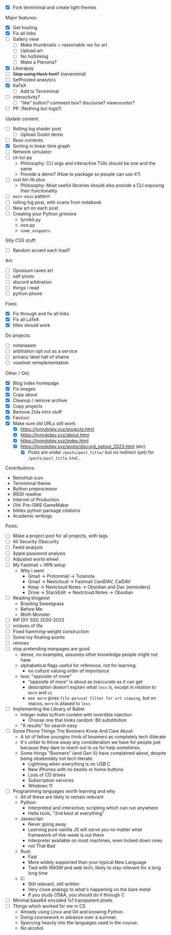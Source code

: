 - [x] Fork terminimal and create light themes

Major features:
- [x] Get hosting
- [x] Fix all links
- [ ] Gallery view
  - [ ] Make thumbnails + reasonable res for art
  - [ ] Upload art
  - [ ] No hotlinking
  - [ ] Make a Pleroma?
- [x] Liberapay
- [ ] ~~Stop using Hack font?~~ (nevermind)
- [ ] Selfhosted analytics
- [x] KaTeX
  - [ ] Add to Terminimal
- [ ] interactivity?
  - [ ] "like" button? comment box? discourse? viewcounter?
- [ ] PP. (Nothing but logs!!)

Update content:
- [ ] Rolling log shader post
  - [ ] Upload Godot demo
- [ ] Reso contents
- [x] Sorting in linear time graph
- [ ] Network simulator
- [ ] cli-tui-py
  - Philosophy: CLI args and interactive TUIs should be one and the same
  - Provide a demo? (How to package so people can use it?)
- [ ] rust bin lib plus
  - Philosophy: Most useful libraries should also provide a CLI exposing their functionality
- [ ] `main-main` pattern
- [ ] rolling log post, with scans from notebook
- [ ] New art on each post
- [ ] Creating your Python grimoire
  - lynnkit.py
  - ooo.py
  - `some_snippets`

Silly CSS stuff:
- [ ] Random accent each load?

Art:
- [ ] Opossum raven art
- [ ] self photo
- [ ] discord arbitration
- [ ] things i read
- [ ] python phone

Fixes:
- [x] Fix through and fix all links
- [x] Fix all LaTeX
- [x] titles should work

Do projects:
- [ ] notanaasm
- [ ] arbitration opt out as a service
- [ ] privacy label hall of shame
- [ ] voxelnet reimplementation

Other / Old:
- [x] Blog index homepage
- [x] Fix images
- [x] Copy about
- [x] Cleanup / remove archive
- [x] Copy projects
- [x] Remove Zola intro stuff
- [x] Favicon
- [x] Make sure old URLs still work:
  - [x] https://lynndotpy.xyz/projects.html
  - [x] https://lynndotpy.xyz/about.html
  - [x] https://lynndotpy.xyz/index.html
  - [x] https://lynndotpy.xyz/posts/discord_optout_2023.html (etc)
    - [x] Posts are under `/posts/post_title/` but no redirect (yet) for `/posts/post_title.html`.

Contributions:
- RetroHub icon
- Terminimal theme
- Bython preprocessor
- IRSSI readme
- Internet of Production
- Old: Pre-GMS GameMaker
- bibtex python package citations
- Academic writings

Posts:
- [ ] Make a project post for all projects, with tags
- [ ] All Security Obscurity
- [ ] Feeld analysis
- [ ] Apple password analysis
- [ ] Adjusted world wheel
- [ ] My Fastmail + IWN setup
  - Why I went
    - Gmail -> Protonmail -> Tutanota
    - Gmail -> Nextcloud -> Fastmail CardDAV, CalDAV
    - Keep -> Nextcloud Notes -> Obsidian and Dav (reminders)
    - Drive -> StackEdit -> Nextcloud Notes -> Obsidian
- [ ] Reading blogpost
  - Braiding Sweetgrass
  - Before Me
  - Moth Monster
- [ ] RIP DIY SSG 2020-2023
- [ ] octaves of life
- [ ] Fixed hamming-weight construction
- [ ] Some toy floating-points
- [ ] retones
- [ ] stop pretending manpages are good
  - dense, no examples, assumes other knowledge people might not have
  - alphabetical flags useful for reference, not for learning.
    - no culture valuing order of importance
  - less: "opposite of more"
    - "opposite of more" is about as inaccurate as it can get
    - description doesn't explain *what* `less` is, except in relation to `more` and `vi`
    - `man more` gives `file perusal filter for vrt viewing`, but on macos, `more` is aliased to `less`
- [ ] Implementing the Library of Babel
  - Integer index to/from content with invertible injection
    - Choose one that looks random: Bit substitution
  - "X results" for search easy
- [ ] Some Phone Things The Boomers Know And Care About
  - A lot of fellow youngins think of boomers as completely tech illiterate
  - It's unfair to throw away any consideration we have for people just because they dare to reach out to us for help sometimes.
  - Some things "Boomers" (and Gen X) have complained about, despite being obstensibly not tech literate:
    - Lightning when everything is on USB C
    - New iPhones with no bezels or home buttons
    - Loss of CD drives
    - Subscription services
    - Windows 11
- [ ] Programming languages worth learning and why
  - All of these are likely to remain relevant
  - Python:
    - Interpreted and interactive; scripting which can run anywhere
    - Hella tools, "2nd best at everything"
  - Javascript:
    - Never going away
    - Learning pure vanilla JS will serve you no matter what framework-of-the-week is out there
    - Interpreter available on most machines, even locked down ones
    - not That Bad
  - Rust:
    - Fast
    - More widely supported than your typical New Language
    - Tied with WASM and web tech, likely to stay relevant for a long long time
  - C:
    - Still relevant, still written
    - Very close analogy to what's happening on the bare metal
    - If you study DS&A, you should do it through C
- [ ] Minimal base64 encoded 1x1 transparent pixels    
- [ ] Things which worked for me in CS
  - Already using Linux and Git and knowing Python.
  - Doing coursework in advance over a summer.
  - Speccing heavily into the languages used in the course.
  - No alcohol. 